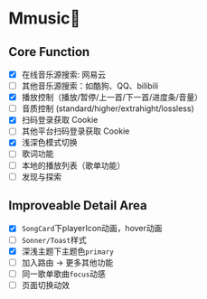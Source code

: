 # Mmusic🎵

## Core Function

- [x] 在线音乐源搜索: 网易云
- [ ] 其他音乐源搜索：如酷狗、QQ、bilibili
- [x] 播放控制（播放/暂停/上一首/下一首/进度条/音量）
- [ ] 音质控制 (standard/higher/extrahight/lossless)
- [x] 扫码登录获取 Cookie
- [ ] 其他平台扫码登录获取 Cookie
- [x] 浅深色模式切换
- [ ] 歌词功能
- [ ] 本地的播放列表（歌单功能）
- [ ] 发现与探索

## Improveable Detail Area

- [x] `SongCard`下playerIcon动画，hover动画
- [ ] `Sonner/Toast`样式
- [x] 深浅主题下主题色`primary`
- [ ] 加入路由 -> 更多其他功能
- [ ] 同一歌单歌曲`focus`动感
- [ ] 页面切换动效

